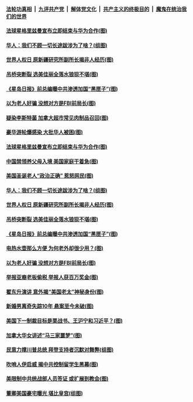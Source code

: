 ####  [法轮功真相](../../../../basic/blob/master/README.md?t=12111431) &nbsp;|&nbsp; [九评共产党](../../../../9ping.md/blob/master/README.md?t=12111431) &nbsp;|&nbsp; [解体党文化](../../../../jtdwh.md/blob/master/README.md?t=12111431)  &nbsp;|&nbsp; [共产主义的终极目的](../../../../gczydzjmd.md/blob/master/README.md?t=12111431) &nbsp;|&nbsp; [魔鬼在统治我们的世界](../../../../mgztzwmdsj.md/blob/master/README.md?t=12111431) 

#### [法球星格里兹曼宣布立即结束与华为合作(图)](../pages/p3/955403.md?t=12111431) 

#### [华人：我们不顾一切长途跋涉为了啥？(组图)](../pages/p3/955365.md?t=12111431) 

#### [世界人权日 原新疆研究所副所长揭非人经历(图)](../pages/p3/955343.md?t=12111431) 

#### [吊桥突断裂 选美佳丽全落水狼狈不堪(图)](../pages/p3/955355.md?t=12111431) 

#### [《星岛日报》前总编曝中共渗透加国“黑匣子”(图)](../pages/p3/955307.md?t=12111431) 

#### [以为老人好骗 没想对方是FBI前局长(图)](../pages/p3/955287.md?t=12111431) 

#### [疑染李斯特菌 加拿大超市常见肉制品召回(图)](../pages/p3/955434.md?t=12111431) 

#### [豪华游轮爆感染 大批华人被困(图)](../pages/p3/955407.md?t=12111431) 

#### [法球星格里兹曼宣布立即结束与华为合作(图)](../pages/p3/955403.md?t=12111431) 

#### [中国禁领养父母入境 美国家庭干着急(图)](../pages/p3/955404.md?t=12111431) 

#### [美国圣诞老人“政治正确” 惹怒网民(图)](../pages/p3/955378.md?t=12111431) 

#### [华人：我们不顾一切长途跋涉为了啥？(组图)](../pages/p3/955365.md?t=12111431) 

#### [世界人权日 原新疆研究所副所长揭非人经历(图)](../pages/p3/955343.md?t=12111431) 

#### [吊桥突断裂 选美佳丽全落水狼狈不堪(图)](../pages/p3/955355.md?t=12111431) 

#### [《星岛日报》前总编曝中共渗透加国“黑匣子”(图)](../pages/p3/955307.md?t=12111431) 

#### [电热水壶那么方便 为何老外却很少用？(图)](../pages/p3/955289.md?t=12111431) 

#### [以为老人好骗 没想对方是FBI前局长(图)](../pages/p3/955287.md?t=12111431) 

#### [举报亚裔老板偷税 举报人获百万奖金(图)](../pages/p3/955271.md?t=12111431) 

#### [翟东升演讲 意外揭“美国老太”神秘身份(图)](../pages/p3/955259.md?t=12111431) 

#### [新婚男离奇失踪10年 悬案至今未破(图)](../pages/p3/955160.md?t=12111431) 

#### [美国下一制裁目标是栗战书、王沪宁和习近平？(图)](../pages/p3/955183.md?t=12111431) 

#### [加拿大华女讲述“马三家噩梦”(图)](../pages/p3/955140.md?t=12111431) 

#### [民意力撑川普总统 拜登支持者沉默对舞弊(组图)](../pages/p3/955190.md?t=12111431) 

#### [吹哨人伊启威 揭中共控制留学生黑幕(图)](../pages/p3/955181.md?t=12111431) 

#### [美限制中共统战部人员签证 或扩展到教会(图)](../pages/p3/955169.md?t=12111431) 

#### [董卿美国豪宅曝光 堪比皇宫(组图)](../pages/p3/955153.md?t=12111431) 

